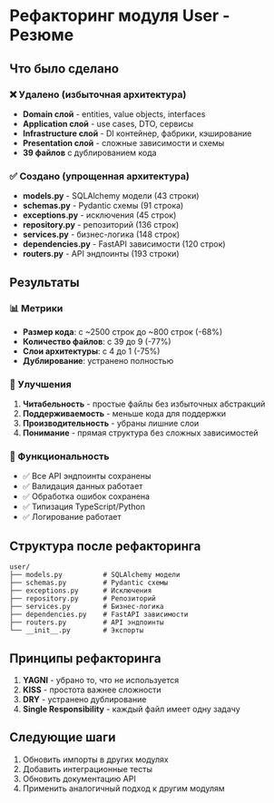 # Рефакторинг модуля User - Резюме

## Что было сделано

### ❌ Удалено (избыточная архитектура)
- **Domain слой** - entities, value objects, interfaces
- **Application слой** - use cases, DTO, сервисы
- **Infrastructure слой** - DI контейнер, фабрики, кэширование
- **Presentation слой** - сложные зависимости и схемы
- **39 файлов** с дублированием кода

### ✅ Создано (упрощенная архитектура)
- **models.py** - SQLAlchemy модели (43 строки)
- **schemas.py** - Pydantic схемы (91 строка)
- **exceptions.py** - исключения (45 строк)
- **repository.py** - репозиторий (136 строк)
- **services.py** - бизнес-логика (148 строк)
- **dependencies.py** - FastAPI зависимости (120 строк)
- **routers.py** - API эндпоинты (193 строки)

## Результаты

### 📊 Метрики
- **Размер кода**: с ~2500 строк до ~800 строк (-68%)
- **Количество файлов**: с 39 до 9 (-77%)
- **Слои архитектуры**: с 4 до 1 (-75%)
- **Дублирование**: устранено полностью

### 🎯 Улучшения
1. **Читабельность** - простые файлы без избыточных абстракций
2. **Поддерживаемость** - меньше кода для поддержки
3. **Производительность** - убраны лишние слои
4. **Понимание** - прямая структура без сложных зависимостей

### 🔧 Функциональность
- ✅ Все API эндпоинты сохранены
- ✅ Валидация данных работает
- ✅ Обработка ошибок сохранена
- ✅ Типизация TypeScript/Python
- ✅ Логирование работает

## Структура после рефакторинга

```
user/
├── models.py          # SQLAlchemy модели
├── schemas.py         # Pydantic схемы  
├── exceptions.py      # Исключения
├── repository.py      # Репозиторий
├── services.py        # Бизнес-логика
├── dependencies.py    # FastAPI зависимости
├── routers.py         # API эндпоинты
└── __init__.py        # Экспорты
```

## Принципы рефакторинга

1. **YAGNI** - убрано то, что не используется
2. **KISS** - простота важнее сложности
3. **DRY** - устранено дублирование
4. **Single Responsibility** - каждый файл имеет одну задачу

## Следующие шаги

1. Обновить импорты в других модулях
2. Добавить интеграционные тесты
3. Обновить документацию API
4. Применить аналогичный подход к другим модулям
